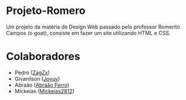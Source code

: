 # Projeto-Romero

Um projeto da matéria de Design Web passado pelo professor Romerito Campos (o goat), consiste em fazer um site utilizando HTML e CSS.

# Colaboradores

- Pedro ([ZagZx](https://github.com/zagzx))
- Givanilson ([Joyuv](https://github.com/joyuv))
- Abraão ([Abraão Ferro](https://github.com/Abraao3))
- Mickeias ([Mickeias2812](https://github.com/mickeias2812))
